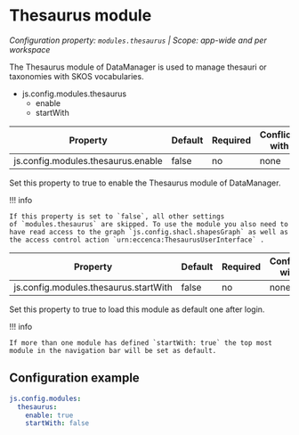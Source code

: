# Thesaurus module

*Configuration property: `modules.thesaurus` | Scope: app-wide and per workspace*

The Thesaurus module of DataManager is used to manage thesauri or taxonomies with SKOS vocabularies.

-   js.config.modules.thesaurus
    -   enable
    -   startWith

| Property | Default | Required | Conflicts with | Valid values |
| -------- | ------- | -------- | -------------- | ------------ |
| js.config.modules.thesaurus.enable | false | no | none | boolean |

Set this property to true to enable the Thesaurus module of DataManager.

!!! info

    If this property is set to `false`, all other settings of `modules.thesaurus` are skipped. To use the module you also need to have read access to the graph `js.config.shacl.shapesGraph` as well as the access control action `urn:eccenca:ThesaurusUserInterface` .

| Property | Default | Required | Conflicts with | Valid values |
| -------- | ------- | -------- | -------------- | ------------ |
| js.config.modules.thesaurus.startWith | false | no | none | boolean |

Set this property to true to load this module as default one after login.

!!! info

    If more than one module has defined `startWith: true` the top most module in the navigation bar will be set as default.

## Configuration example

``` yaml
js.config.modules:
  thesaurus:
    enable: true
    startWith: false
```

